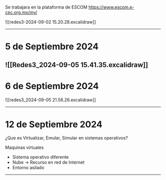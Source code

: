 Se trabajara en la plataforma de ESCOM
https://www.escom.e-cec.org.mx/my/


![[redes3-2024-09-02 15.20.28.excalidraw]]

---
# 5 de Septiembre 2024
 ![[Redes3_2024-09-05 15.41.35.excalidraw]]
 ---

# 6 de Septiembre 2024

![[redes3_2024-09-05 21.56.26.excalidraw]]

---
# 12 de Septiembre 2024

¿Que es Virtualizar, Emular, Simular en sistemas operativos?

Maquinas virtuales
- Sistema operativo diferente
- Nube -> Recurso en red de Internet
- Entorno asilado

---
